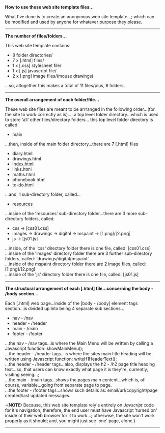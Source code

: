 **How to use these web site template files...**

What I've done is to create an anonymous web site template...; 
which can be modified and used by anyone for whatever purpose they please.

-----

**The number of files/folders...**

This web site template contains:

- 8 folder directories/
- 7 x [.html] files/
- 1 x [.css] stylesheet file/
- 1 x [.js] javascript file/
- 2 x [.png] image files/(mouse drawings)

...so, altogether this makes a total of 11 files/plus, 8 folders.

-----

**The overall arrangement of each folder/file...**

These web site files are meant to be arrranged in the following order...(for the site to work correctly as is)...;
a top level folder directory...which is used to store 'all' other files/directory folders...
this top level folder directory is called:

- main

...then, inside of the main folder directory...there are 7 [.html] files

- diary.html
- drawings.html
- index.html
- links.html
- maths.html
- phonebook.html
- to-do.html


...and, 1 sub-directory folder, called...

- resources

...inside of the 'resources' sub-directory folder...there are 3 more sub-directory folders, called: 

- css -> [css01.css]
- images -> drawings -> digital -> mspaint -> [1.png]/[2.png] 
- js -> [js01.js]

...inside, of the 'css' directory folder there is one file, called: [css01.css]  
...inside of the 'images' directory folder there are 3 further sub-directory folders, called: 'drawings/digital/mspaint'...   
...inside of the mspaint directory folder there are 2 image files, called: [1.png]/[2.png]  
...inside of the 'js' directory folder there is one file, called: [js01.js]  

-----

**The structural arrangement of each [.html] file...concerning the body - /body section...** 

Each [.html] web page...inside of the [body - /body] element tags section...is divided up into being 4 separate sub sections...

- nav - /nav
- header - /header
- main - /main
- footer - /footer

...the nav - /nav tags...is where the Main Menu will be written by calling a Javascript function: showMainMenu();  
...the header - /header tags...is where the sites main title heading will be written using Javascript function: writeH1HeaderText();  
...the header - /header tags...also, displays the h2 - /h2 page title heading text...so, that users can know exactly what page it is they're, currently, visiting seeing...;  
...the main - /main tags...shows the pages main content...which is, of course, variable...going from separate page to page.    
...the footer - /footer tags...shows such details as: email/url/copyright/page created/last updated messages.  

-(**NOTE:** Because, this web site template rely's entirely on *Javscript* code for it's navigation; therefore, the end user must have Javascript 'turned on' inside of their web browser for it to work...; otherwise, the site won't work properly as it should; and, you might just see 'one' page, alone.)-   

-----
